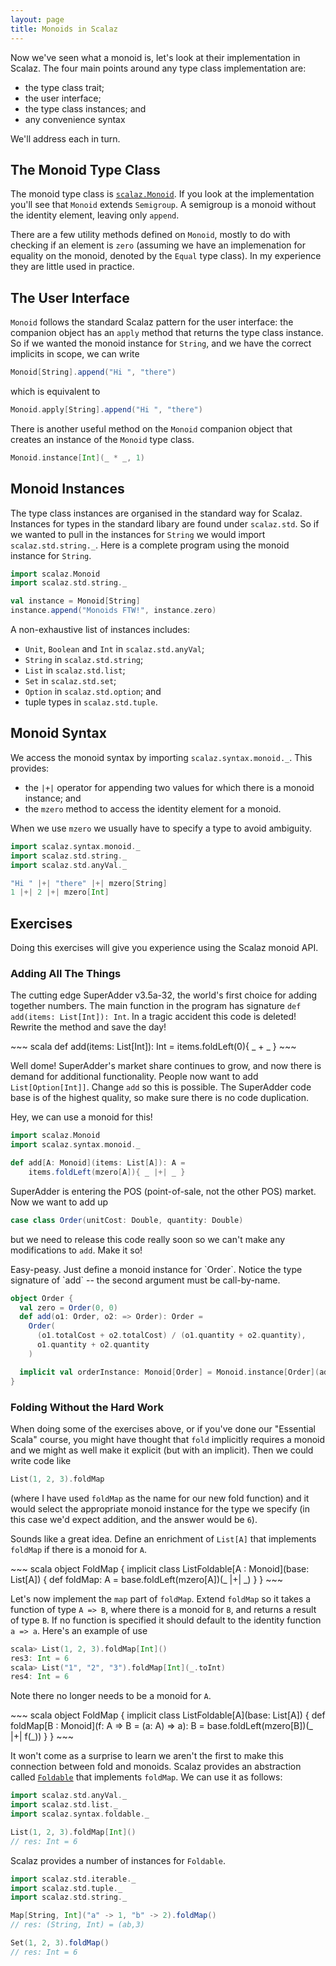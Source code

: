 ```yaml
---
layout: page
title: Monoids in Scalaz
---
```


Now we've seen what a monoid is, let's look at their implementation in Scalaz. The four main points around any type class implementation are:

- the type class trait;
- the user interface;
- the type class instances; and
- any convenience syntax

We'll address each in turn.


## The Monoid Type Class

The monoid type class is [`scalaz.Monoid`](http://docs.typelevel.org/api/scalaz/nightly/index.html#scalaz.Monoid). If you look at the implementation you'll see that `Monoid` extends `Semigroup`. A semigroup is a monoid without the identity element, leaving only `append`.

There are a few utility methods defined on `Monoid`, mostly to do with checking if an element is `zero` (assuming we have an implemenation for equality on the monoid, denoted by the `Equal` type class). In my experience they are little used in practice.


## The User Interface

`Monoid` follows the standard Scalaz pattern for the user interface: the companion object has an `apply` method that returns the type class instance. So if we wanted the monoid instance for `String`, and we have the correct implicits in scope, we can write

~~~ scala
Monoid[String].append("Hi ", "there")
~~~

which is equivalent to

~~~ scala
Monoid.apply[String].append("Hi ", "there")
~~~

There is another useful method on the `Monoid` companion object that creates an instance of the `Monoid` type class.

~~~ scala
Monoid.instance[Int](_ * _, 1)
~~~


## Monoid Instances

The type class instances are organised in the standard way for Scalaz. Instances for types in the standard libary are found under `scalaz.std`. So if we wanted to pull in the instances for `String` we would import `scalaz.std.string._`. Here is a complete program using the monoid instance for `String`.

~~~ scala
import scalaz.Monoid
import scalaz.std.string._

val instance = Monoid[String]
instance.append("Monoids FTW!", instance.zero)
~~~

A non-exhaustive list of instances includes:

- `Unit`, `Boolean` and `Int` in `scalaz.std.anyVal`;
- `String` in `scalaz.std.string`;
- `List` in `scalaz.std.list`;
- `Set` in `scalaz.std.set`;
- `Option` in `scalaz.std.option`; and
- tuple types in `scalaz.std.tuple`.


## Monoid Syntax

We access the monoid syntax by importing `scalaz.syntax.monoid._`. This provides:

- the `|+|` operator for appending two values for which there is a monoid instance; and
- the `mzero` method to access the identity element for a monoid.

When we use `mzero` we usually have to specify a type to avoid ambiguity.

~~~ scala
import scalaz.syntax.monoid._
import scalaz.std.string._
import scalaz.std.anyVal._

"Hi " |+| "there" |+| mzero[String]
1 |+| 2 |+| mzero[Int]
~~~

## Exercises

Doing this exercises will give you experience using the Scalaz monoid API.

### Adding All The Things

The cutting edge SuperAdder v3.5a-32, the world's first choice for adding together numbers. The main function in the program has signature `def add(items: List[Int]): Int`. In a tragic accident this code is deleted! Rewrite the method and save the day!

<div class="solution">
~~~ scala
def add(items: List[Int]): Int =
  items.foldLeft(0){ _ + _ }
~~~
</div>

Well dome! SuperAdder's market share continues to grow, and now there is demand for additional functionality. People now want to add `List[Option[Int]]`. Change `add` so this is possible. The SuperAdder code base is of the highest quality, so make sure there is no code duplication.

<div class="solution">
Hey, we can use a monoid for this!

~~~ scala
import scalaz.Monoid
import scalaz.syntax.monoid._

def add[A: Monoid](items: List[A]): A =
    items.foldLeft(mzero[A]){ _ |+| _ }
~~~
</div>

SuperAdder is entering the POS (point-of-sale, not the other POS) market. Now we want to add up

~~~ scala
case class Order(unitCost: Double, quantity: Double)
~~~

but we need to release this code really soon so we can't make any modifications to `add`. Make it so!

<div class="solution">
Easy-peasy. Just define a monoid instance for `Order`. Notice the type signature of `add` -- the second argument must be call-by-name.

~~~ scala
object Order {
  val zero = Order(0, 0)
  def add(o1: Order, o2: => Order): Order =
    Order(
      (o1.totalCost + o2.totalCost) / (o1.quantity + o2.quantity),
      o1.quantity + o2.quantity
    )

  implicit val orderInstance: Monoid[Order] = Monoid.instance[Order](add _, zero)
}
~~~
</div>

### Folding Without the Hard Work

When doing some of the exercises above, or if you've done our "Essential Scala" course, you might have thought that `fold` implicitly requires a monoid and we might as well make it explicit (but with an implicit). Then we could write code like

~~~ scala
List(1, 2, 3).foldMap
~~~

(where I have used `foldMap` as the name for our new fold function) and it would select the appropriate monoid instance for the type we specify (in this case we'd expect addition, and the answer would be `6`).

Sounds like a great idea. Define an enrichment of `List[A]` that implements `foldMap` if there is a monoid for `A`.

<div class="solution">
~~~ scala
object FoldMap {
  implicit class ListFoldable[A : Monoid](base: List[A]) {
    def foldMap: A =
      base.foldLeft(mzero[A])(_ |+| _)
  }
}
~~~
</div>

Let's now implement the `map` part of `foldMap`. Extend `foldMap` so it takes a function of type `A => B`, where there is a monoid for `B`, and returns a result of type `B`. If no function is specified it should default to the identity function `a => a`. Here's an example of use

~~~ scala
scala> List(1, 2, 3).foldMap[Int]()
res3: Int = 6
scala> List("1", "2", "3").foldMap[Int](_.toInt)
res4: Int = 6
~~~

Note there no longer needs to be a monoid for `A`.

<div class="solution">
~~~ scala
object FoldMap {
  implicit class ListFoldable[A](base: List[A]) {
    def foldMap[B : Monoid](f: A => B = (a: A) => a): B =
      base.foldLeft(mzero[B])(_ |+| f(_))
  }
}
~~~
</div>

It won't come as a surprise to learn we aren't the first to make this connection between fold and monoids. Scalaz provides an abstraction called [`Foldable`](http://docs.typelevel.org/api/scalaz/nightly/index.html#scalaz.Foldable) that implements `foldMap`. We can use it as follows:

~~~ scala
import scalaz.std.anyVal._
import scalaz.std.list._
import scalaz.syntax.foldable._

List(1, 2, 3).foldMap[Int]()
// res: Int = 6
~~~

Scalaz provides a number of instances for `Foldable`.

~~~ scala
import scalaz.std.iterable._
import scalaz.std.tuple._
import scalaz.std.string._

Map[String, Int]("a" -> 1, "b" -> 2).foldMap()
// res: (String, Int) = (ab,3)

Set(1, 2, 3).foldMap()
// res: Int = 6
~~~
